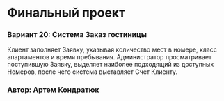 <h1>Финальный проект</h1>
<h3>Вариант 20: Система Заказ гостиницы</h3>
<p>Клиент заполняет Заявку, указывая количество мест в номере, класс апартаментов и время пребывания. Администратор просматривает поступившую Заявку, выделяет наиболее подходящий из доступных Номеров, после чего система выставляет Счет Клиенту.</p>
<h3>Автор: Артем Кондратюк</h3>
